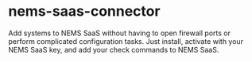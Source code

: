 # nems-saas-connector
Add systems to NEMS SaaS without having to open firewall ports or perform complicated configuration tasks. Just install, activate with your NEMS SaaS key, and add your check commands to NEMS SaaS.
